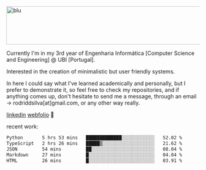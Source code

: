 
<img width="1415" height="100" alt="blu" src="https://github.com/rdsilva01/rdsilva01/assets/101207588/deb060e5-d035-4f09-b511-e3f50605b207">

Currently I'm in my 3rd year of Engenharia Informática [Computer Science and Engineering] @ UBI [Portugal].

Interested in the creation of minimalistic but user friendly systems.

In here I could say what I've learned academically and personally, but I prefer to demonstrate it, so feel free to check my repositories, and if anything comes up, don't hesitate to send me a message, through an email -> rodriddsilva[at]gmail.com, or any other way really.

[linkedin](https://www.linkedin.com/in/rodrigo-silva-455b291bb/)
[webfolio](https://rdsilva01.github.io/) 🏁

<!-- ![](https://komarev.com/ghpvc/?username=rdsilva01) -->

recent work:
<!--START_SECTION:waka-->

```txt
Python       5 hrs 53 mins   █████████████░░░░░░░░░░░░   52.02 %
TypeScript   2 hrs 26 mins   █████▒░░░░░░░░░░░░░░░░░░░   21.62 %
JSON         54 mins         ██░░░░░░░░░░░░░░░░░░░░░░░   08.04 %
Markdown     27 mins         █░░░░░░░░░░░░░░░░░░░░░░░░   04.04 %
HTML         26 mins         █░░░░░░░░░░░░░░░░░░░░░░░░   03.91 %
```

<!--END_SECTION:waka-->

